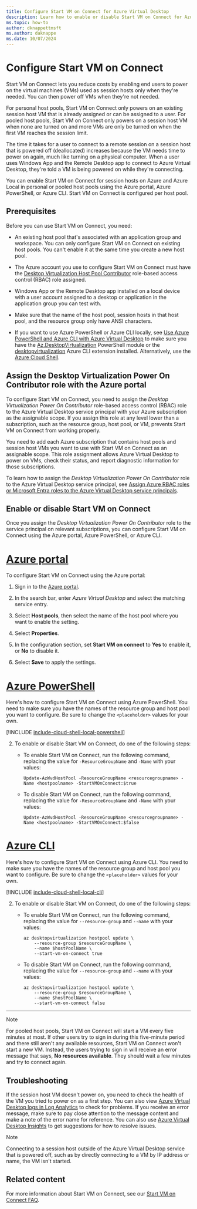 ```yaml
---
title: Configure Start VM on Connect for Azure Virtual Desktop
description: Learn how to enable or disable Start VM on Connect for Azure Virtual Desktop to power on session host virtual machines only when they're needed.
ms.topic: how-to
author: dknappettmsft
ms.author: daknappe
ms.date: 10/07/2024
---
```


# Configure Start VM on Connect

Start VM on Connect lets you reduce costs by enabling end users to power on the virtual machines (VMs) used as session hosts only when they're needed. You can then power off VMs when they're not needed.

For personal host pools, Start VM on Connect only powers on an existing session host VM that is already assigned or can be assigned to a user. For pooled host pools, Start VM on Connect only powers on a session host VM when none are turned on and more VMs are only be turned on when the first VM reaches the session limit.

The time it takes for a user to connect to a remote session on a session host that is powered off (deallocated) increases because the VM needs time to power on again, much like turning on a physical computer. When a user uses Windows App and the Remote Desktop app to connect to Azure Virtual Desktop, they're told a VM is being powered on while they're connecting.

You can enable Start VM on Connect for session hosts on Azure and Azure Local in personal or pooled host pools using the Azure portal, Azure PowerShell, or Azure CLI. Start VM on Connect is configured per host pool.

## Prerequisites

Before you can use Start VM on Connect, you need:

- An existing host pool that's associated with an application group and workspace. You can only configure Start VM on Connect on existing host pools. You can't enable it at the same time you create a new host pool.

- The Azure account you use to configure Start VM on Connect must have the [Desktop Virtualization Host Pool Contributor](rbac.md#desktop-virtualization-host-pool-contributor) role-based access control (RBAC) role assigned.

- Windows App or the Remote Desktop app installed on a local device with a user account assigned to a desktop or application in the application group you can test with.

- Make sure that the name of the host pool, session hosts in that host pool, and the resource group only have ANSI characters.

- If you want to use Azure PowerShell or Azure CLI locally, see [Use Azure PowerShell and Azure CLI with Azure Virtual Desktop](cli-powershell.md) to make sure you have the [Az.DesktopVirtualization](/powershell/module/az.desktopvirtualization) PowerShell module or the [desktopvirtualization](/cli/azure/desktopvirtualization) Azure CLI extension installed. Alternatively, use the [Azure Cloud Shell](../cloud-shell/overview.md).

## Assign the Desktop Virtualization Power On Contributor role with the Azure portal

To configure Start VM on Connect, you need to assign the *Desktop Virtualization Power On Contributor* role-based access control (RBAC) role to the Azure Virtual Desktop service principal with your Azure subscription as the assignable scope. If you assign this role at any level lower than a subscription, such as the resource group, host pool, or VM, prevents Start VM on Connect from working properly.

You need to add each Azure subscription that contains host pools and session host VMs you want to use with Start VM on Connect as an assignable scope. This role assignment allows Azure Virtual Desktop to power on VMs, check their status, and report diagnostic information for those subscriptions.

To learn how to assign the *Desktop Virtualization Power On Contributor* role to the Azure Virtual Desktop service principal, see [Assign Azure RBAC roles or Microsoft Entra roles to the Azure Virtual Desktop service principals](service-principal-assign-roles.md).

## Enable or disable Start VM on Connect

Once you assign the *Desktop Virtualization Power On Contributor* role to the service principal on relevant subscriptions, you can configure Start VM on Connect using the Azure portal, Azure PowerShell, or Azure CLI.

# [Azure portal](#tab/azure-portal)

To configure Start VM on Connect using the Azure portal:

1. Sign in to the [Azure portal](https://portal.azure.com).

1. In the search bar, enter *Azure Virtual Desktop* and select the matching service entry.

1. Select **Host pools**, then select the name of the host pool where you want to enable the setting.

1. Select **Properties**.

1. In the configuration section, set **Start VM on connect** to **Yes** to enable it, or **No** to disable it.

2. Select **Save** to apply the settings.

# [Azure PowerShell](#tab/azure-powershell)

Here's how to configure Start VM on Connect using Azure PowerShell. You need to make sure you have the names of the resource group and host pool you want to configure. Be sure to change the `<placeholder>` values for your own.

[!INCLUDE [include-cloud-shell-local-powershell](includes/include-cloud-shell-local-powershell.md)]

2. To enable or disable Start VM on Connect, do one of the following steps:

   - To enable Start VM on Connect, run the following command, replacing the value for `-ResourceGroupName` and `-Name` with your values:

      ```azurepowershell
      Update-AzWvdHostPool -ResourceGroupName <resourcegroupname> -Name <hostpoolname> -StartVMOnConnect:$true
      ```

   - To disable Start VM on Connect, run the following command, replacing the value for `-ResourceGroupName` and `-Name` with your values:

      ```azurepowershell
      Update-AzWvdHostPool -ResourceGroupName <resourcegroupname> -Name <hostpoolname> -StartVMOnConnect:$false
      ```

# [Azure CLI](#tab/azure-cli)

Here's how to configure Start VM on Connect using Azure CLI. You need to make sure you have the names of the resource group and host pool you want to configure. Be sure to change the `<placeholder>` values for your own.

[!INCLUDE [include-cloud-shell-local-cli](includes/include-cloud-shell-local-cli.md)]

2. To enable or disable Start VM on Connect, do one of the following steps:

   - To enable Start VM on Connect, run the following command, replacing the value for `--resource-group` and `--name` with your values:

      ```azurecli
      az desktopvirtualization hostpool update \
          --resource-group $resourceGroupName \
          --name $hostPoolName \
          --start-vm-on-connect true
      ```

   - To disable Start VM on Connect, run the following command, replacing the value for `--resource-group` and `--name` with your values:

      ```azurecli
      az desktopvirtualization hostpool update \
          --resource-group $resourceGroupName \
          --name $hostPoolName \
          --start-vm-on-connect false
      ```

---

> [!NOTE]
> For pooled host pools, Start VM on Connect will start a VM every five minutes at most. If other users try to sign in during this five-minute period and there still aren't any available resources, Start VM on Connect won't start a new VM. Instead, the users trying to sign in will receive an error message that says, **No resources available**. They should wait a few minutes and try to connect again.

## Troubleshooting

If the session host VM doesn't power on, you need to check the health of the VM you tried to power on as a first step. You can also view [Azure Virtual Desktop logs in Log Analytics](diagnostics-log-analytics.md) to check for problems. If you receive an error message, make sure to pay close attention to the message content and make a note of the error name for reference. You can also use [Azure Virtual Desktop Insights](insights.md) to get suggestions for how to resolve issues.

> [!NOTE]
> Connecting to a session host outside of the Azure Virtual Desktop service that is powered off, such as by directly connecting to a VM by IP address or name, the VM isn't started.

## Related content

For more information about Start VM on Connect, see our [Start VM on Connect FAQ](start-virtual-machine-connect-faq.md).
